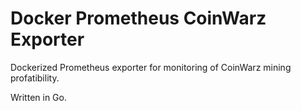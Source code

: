 # Docker Prometheus CoinWarz Exporter

Dockerized Prometheus exporter for monitoring of CoinWarz mining profatibility.

Written in Go.
